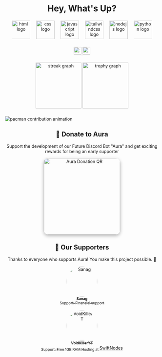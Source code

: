 <h1 align="center">Hey, What's Up?</h1>

###

<div align="center">
  <img src="https://skillicons.dev/icons?i=html" height="60" alt="html logo" />
  <img width="12" />
  <img src="https://skillicons.dev/icons?i=css" height="60" alt="css logo" />
  <img width="12" />
  <img src="https://skillicons.dev/icons?i=js" height="60" alt="javascript logo" />
  <img width="12" />
  <img src="https://skillicons.dev/icons?i=tailwind" height="60" alt="tailwindcss logo" />
  <img width="12" />
  <img src="https://skillicons.dev/icons?i=nodejs" height="60" alt="nodejs logo" />
  <img width="12" />
  <img src="https://skillicons.dev/icons?i=py" height="60" alt="python logo" />
</div>

###

<div align="center">
  <a href="https://instagram.com/harshtiwari_013" target="_blank">
    <img src="https://img.shields.io/static/v1?message=Instagram&logo=instagram&label=&color=E4405F&logoColor=white&labelColor=&style=for-the-badge" height="25" />
  </a>
  <a href="https://discord.com/users/1024349955843969056" target="_blank">
    <img src="https://img.shields.io/static/v1?message=Discord&logo=discord&label=&color=7289DA&logoColor=white&labelColor=&style=for-the-badge" height="25" />
  </a>
</div>

###

<div align="center">
  <img src="https://streak-stats.demolab.com?user=devharsh001&locale=en&mode=daily&theme=dracula&hide_border=false&border_radius=5&order=3" height="150" alt="streak graph" />
  <img src="https://github-profile-trophy.vercel.app?username=devharsh001&theme=dracula&column=-1&row=1&margin-w=8&margin-h=8&no-bg=false&no-frame=false&order=4" height="150" alt="trophy graph" />
</div>

###

<picture>
  <source media="(prefers-color-scheme: dark)" srcset="https://profile-readme-generator.com/assets/pacman.svg">
  <source media="(prefers-color-scheme: light)" srcset="https://profile-readme-generator.com/assets/pacman.svg">
  <img alt="pacman contribution animation" src="https://profile-readme-generator.com/assets/pacman.svg" />
</picture>

###

<h2 align="center">💖 Donate to Aura</h2>
<p align="center">
   Support the development of our Future Discord Bot "Aura" and get exciting rewards for being an early supporter
</p>
<div align="center">
  <img src="https://i.ibb.co/GfJyQCkZ/aura-qr.png" width="250" height="250" alt="Aura Donation QR" style="border-radius:15px; box-shadow: 0px 4px 12px rgba(0,0,0,0.3);" />
</div>

###

<h2 align="center">🌟 Our Supporters</h2>
<p align="center">Thanks to everyone who supports Aura! You make this project possible. 🙏</p>

<div align="center">
  <!-- Sanag -->
  <a href="https://discord.com/users/1226202962800541760" target="_blank">
    <img src="https://i.ibb.co/jP2hYSWv/34918184965b01d04d7d8923eb5dabc7.jpg" width="100" height="100" alt="Sanag" style="border-radius:50%;" />
    <br>
    <sub><b>Sanag</b></sub>
    <br>
    <sub>Support: Financial support</sub>
  </a>
</div>

<br>

<div align="center">
  <!-- VoidKillerYT -->
  <a href="https://harsh.asia" target="_blank">
    <img src="https://i.ibb.co/tMqzHrFr/0b44011e47fbcf623c6d6b9c4a44aacd.png" width="100" height="100" alt="VoidKillerYT" style="border-radius:50%;" />
    <br>
    <sub><b>VoidKillerYT</b></sub>
    <br>
    <sub>Support: Free 1GB RAM Hosting at <a href="https://panel.swiftnodes.in" target="_blank">SwiftNodes</a></sub>
  </a>
</div>
